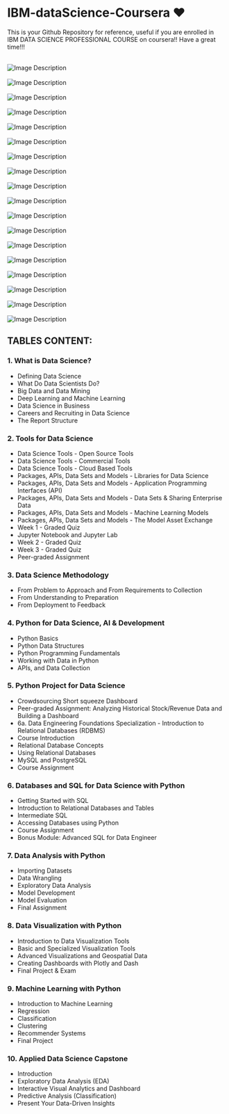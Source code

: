 <h1>IBM-dataScience-Coursera ❤</h1>
<p>This is your Github Repository for reference, useful if you are enrolled in IBM DATA SCIENCE PROFESSIONAL COURSE on coursera!! Have a great time!!!
</p>

<br>
<img src="https://github.com/Kgotta-contribute/IBM-dataScience-Coursera/blob/main/IMAGES/5.png?raw=true" alt="Image Description" style="margin-right: 150px;">
</br>
<br>
<img src="https://github.com/Kgotta-contribute/IBM-dataScience-Coursera/blob/main/IMAGES/6.png?raw=true" alt="Image Description" style="margin-right: 150px;">
</br>
<br>
<img src="https://github.com/Kgotta-contribute/IBM-dataScience-Coursera/blob/main/IMAGES/7.png?raw=true" alt="Image Description" style="margin-right: 150px;">
</br>
<br>
<img src="https://github.com/Kgotta-contribute/IBM-dataScience-Coursera/blob/main/IMAGES/8.png?raw=true" alt="Image Description" style="margin-right: 150px;">
</br>
<br>
<img src="https://github.com/Kgotta-contribute/IBM-dataScience-Coursera/blob/main/IMAGES/9.png?raw=true" alt="Image Description" style="margin-right: 150px;">
</br>
<br>
<img src="https://github.com/Kgotta-contribute/IBM-dataScience-Coursera/blob/main/IMAGES/10.png?raw=true" alt="Image Description" style="margin-right: 150px;">
</br>
<br>
<img src="https://github.com/Kgotta-contribute/IBM-dataScience-Coursera/blob/main/IMAGES/11.png?raw=true" alt="Image Description" style="margin-right: 150px;">
</br>
<br>
<img src="https://github.com/Kgotta-contribute/IBM-dataScience-Coursera/blob/main/IMAGES/12.png?raw=true" alt="Image Description" style="margin-right: 150px;">
</br>
<br>
<img src="https://github.com/Kgotta-contribute/IBM-dataScience-Coursera/blob/main/IMAGES/13.png?raw=true" alt="Image Description" style="margin-right: 150px;">
</br>
<br>
<img src="https://github.com/Kgotta-contribute/IBM-dataScience-Coursera/blob/main/IMAGES/14.png?raw=true" alt="Image Description" style="margin-right: 150px;">
</br>
<br>
<img src="https://github.com/Kgotta-contribute/IBM-dataScience-Coursera/blob/main/IMAGES/15.png?raw=true" alt="Image Description" style="margin-right: 150px;">
</br>
<br>
<img src="https://github.com/Kgotta-contribute/IBM-dataScience-Coursera/blob/main/IMAGES/16.png?raw=true" alt="Image Description" style="margin-right: 150px;">
</br>
<br>
<img src="https://github.com/Kgotta-contribute/IBM-dataScience-Coursera/blob/main/IMAGES/17.png?raw=true" alt="Image Description" style="margin-right: 150px;">
</br>
<br>
<img src="https://github.com/Kgotta-contribute/IBM-dataScience-Coursera/blob/main/IMAGES/18.png?raw=true" alt="Image Description" style="margin-right: 150px;">
</br>
<br>
<img src="https://github.com/Kgotta-contribute/IBM-dataScience-Coursera/blob/main/IMAGES/1.png?raw=true" alt="Image Description" style="margin-right: 150px;">
</br>
<br>
<img src="https://github.com/Kgotta-contribute/IBM-dataScience-Coursera/blob/main/IMAGES/2.png?raw=true" alt="Image Description" style="margin-right: 150px;">
</br>
<br>
<img src="https://github.com/Kgotta-contribute/IBM-dataScience-Coursera/blob/main/IMAGES/3.png?raw=true" alt="Image Description" style="margin-right: 150px;">
</br>
<br>
<img src="https://github.com/Kgotta-contribute/IBM-dataScience-Coursera/blob/main/IMAGES/4.png?raw=true" alt="Image Description" style="margin-right: 150px;">
</br>

<h2>TABLES CONTENT:</h2> 

<h3>1. What is Data Science? </h3>
<ul>
    <li>Defining Data Science
    </li>
    <li>What Do Data Scientists Do?
    </li>
    <li>Big Data and Data Mining
    </li>
    <li>Deep Learning and Machine Learning
    </li>
    <li>Data Science in Business
    </li>
    <li>Careers and Recruiting in Data Science
    </li>
    <li>The Report Structure</li>
</ul>

<h3>2. Tools for Data Science </h3>
<ul>
    <li>Data Science Tools - Open Source Tools</li>
<li>Data Science Tools - Commercial Tools</li>
<li>Data Science Tools - Cloud Based Tools</li>
<li>Packages, APIs, Data Sets and Models - Libraries for Data Science</li>
<li>Packages, APIs, Data Sets and Models - Application Programming Interfaces (API)</li>
<li>Packages, APIs, Data Sets and Models - Data Sets & Sharing Enterprise Data</li>
<li>Packages, APIs, Data Sets and Models - Machine Learning Models</li>
<li>Packages, APIs, Data Sets and Models - The Model Asset Exchange</li>
<li>Week 1 - Graded Quiz</li>
<li>Jupyter Notebook and Jupyter Lab</li>
<li>Week 2 - Graded Quiz</li>
<li>Week 3 - Graded Quiz</li>
<li>Peer-graded Assignment</li>
</ul>


<h3>3. Data Science Methodology</h3><ul>
<li>From Problem to Approach and From Requirements to Collection</li>
<li>From Understanding to Preparation</li>
<li>From Deployment to Feedback</li></ul>

<h3>4. Python for Data Science, AI & Development</h3><ul>
<li>Python Basics</li>
<li>Python Data Structures</li>
<li>Python Programming Fundamentals</li>
<li>Working with Data in Python</li>
<li>APIs, and Data Collection</li></ul>

<h3>5. Python Project for Data Science</h3><ul>
<li>Crowdsourcing Short squeeze Dashboard</li>
<li>Peer-graded Assignment: Analyzing Historical Stock/Revenue Data and Building a Dashboard</li>
<li>6a. Data Engineering Foundations Specialization - Introduction to Relational Databases (RDBMS)</li>
<li>Course Introduction</li>
<li>Relational Database Concepts</li>
<li>Using Relational Databases</li>
<li>MySQL and PostgreSQL</li>
<li>Course Assignment</li></ul>

<h3>6. Databases and SQL for Data Science with Python</h3><ul>
<li>Getting Started with SQL</li>
<li>Introduction to Relational Databases and Tables</li>
<li>Intermediate SQL</li>
<li>Accessing Databases using Python</li>
<li>Course Assignment</li>
<li>Bonus Module: Advanced SQL for Data Engineer</li></ul>

<h3>7. Data Analysis with Python</h3><ul>
<li>Importing Datasets</li>
<li>Data Wrangling</li>
<li>Exploratory Data Analysis</li>
<li>Model Development</li>
<li>Model Evaluation</li>
<li>Final Assignment</li></ul>

<h3>8. Data Visualization with Python</h3><ul>
<li>Introduction to Data Visualization Tools</li>
<li>Basic and Specialized Visualization Tools</li>
<li>Advanced Visualizations and Geospatial Data</li>
<li>Creating Dashboards with Plotly and Dash</li>
<li>Final Project & Exam</ul></li>

<h3>9. Machine Learning with Python</h3><ul>
<li>Introduction to Machine Learning</li>
<li>Regression</li>
<li>Classification</li>
<li>Clustering</li>
<li>Recommender Systems</li>
<li>Final Project</li></ul>

<h3>10. Applied Data Science Capstone</h3><ul>
<li>Introduction</li>
<li>Exploratory Data Analysis (EDA)</li>
<li>Interactive Visual Analytics and Dashboard</li>
<li>Predictive Analysis (Classification)</li>
<li>Present Your Data-Driven Insights</li></ul>
